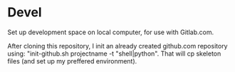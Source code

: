 # Devel

Set up development space on local computer, for use with Gitlab.com.

After cloning this repository, I init an already created github.com repository using: "init-github.sh projectname -t "shell|python". That will cp skeleton files (and set up my preffered environment).
